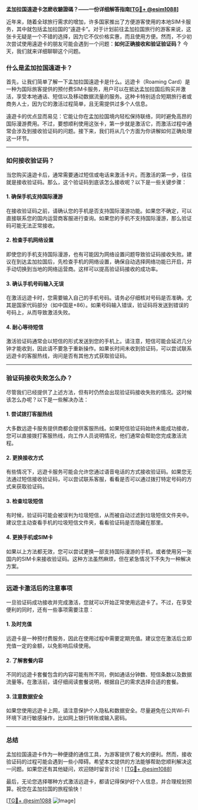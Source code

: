 **孟加拉国遠遊卡怎麽收驗證碼？——一份详细解答指南[[TG💪+ @esim1088](https://t.me/s/esim1088)]**

近年来，随着全球旅行需求的增加，许多国家推出了方便游客使用的本地SIM卡服务，其中就包括孟加拉国的“遠遊卡”。对于计划前往孟加拉国旅行的游客来说，这张卡无疑是一个不错的选择，因为它不仅价格实惠，而且使用方便。然而，不少初次尝试使用遠遊卡的朋友可能会遇到一个问题：**如何正确接收和验证验证码？** 今天，我们就来详细聊聊这个问题。

### 什么是孟加拉国遠遊卡？

首先，让我们简单了解一下孟加拉国遠遊卡是什么。远遊卡（Roaming Card）是一种为国际旅客提供的预付费SIM卡服务，用户可以在抵达孟加拉国后购买并激活，享受本地通话、短信以及移动数据流量的服务。这种卡特别适合短期旅行者或商务人士，因为它的激活过程简单，且无需提供过多个人信息。

遠遊卡的优点显而易见：它能让你在孟加拉国境内轻松保持联络，同时避免高昂的国际漫游费用。不过，要想顺利使用这张卡，第一步就是激活它，而激活过程中通常会涉及到接收验证码的问题。接下来，我们将从几个方面为你讲解如何正确处理这一环节。

---

### 如何接收验证码？

当您购买遠遊卡后，通常需要通过短信或电话来激活卡片。而激活的第一步，往往就是接收验证码。那么，这个验证码到底该怎么接收呢？以下是一些关键步骤：

#### 1. **确保手机支持国际漫游**
在接收验证码之前，请确认您的手机是否支持国际漫游功能。如果您不确定，可以直接联系您的国内运营商客服进行查询。如果您的手机不支持国际漫游，那么验证码可能无法正常接收。

#### 2. **检查手机网络设置**
即使您的手机支持国际漫游，也有可能因为网络设置问题导致验证码接收失败。建议在到达孟加拉国后，先检查手机的网络设置，确保自动选择网络功能已开启，并手动切换到当地的网络运营商。这样可以提高验证码接收的成功率。

#### 3. **确认手机号码输入无误**
在激活远遊卡时，您需要输入自己的手机号码。请务必仔细核对号码是否准确，尤其是国家代码部分（如中国是+86）。如果号码输入错误，验证码将发送到错误的号码上，从而导致激活失败。

#### 4. **耐心等待短信**
激活验证码通常会以短信的形式发送到您的手机上。请注意，短信可能会延迟几分钟才能收到，因此请不要急于重新操作。如果长时间未收到验证码，可以尝试联系远遊卡的客服热线，询问是否有其他方式获取验证码。

---

### 验证码接收失败怎么办？

尽管我们已经提供了上述方法，但有时仍然会出现验证码接收失败的情况。这时候该怎么办呢？以下是一些解决办法：

#### 1. **尝试拨打客服热线**
大多数远遊卡服务提供商都会提供客服热线。如果短信验证码始终未能成功接收，您可以直接拨打客服热线，向工作人员说明情况，他们通常会帮助您完成激活流程。

#### 2. **更换接收方式**
有些情况下，远遊卡服务可能会允许您通过语音电话的方式接收验证码。如果您无法通过短信接收验证码，可以尝试联系客服，看看是否可以通过拨打特定号码的方式来获取验证码。

#### 3. **检查垃圾短信**
有时候，验证码可能会被误判为垃圾短信，从而被自动过滤到垃圾短信文件夹中。建议您主动查看手机的垃圾短信文件夹，看看验证码是否隐藏在那里。

#### 4. **更换手机或SIM卡**
如果以上方法都无效，您可以尝试更换一部支持国际漫游的手机，或者使用另一张国内的SIM卡来接收验证码。这种方法虽然麻烦，但在紧急情况下不失为一种解决方案。

---

### 远遊卡激活后的注意事项

一旦验证码成功接收并完成激活，您就可以开始正常使用远遊卡了。不过，在享受便利的同时，还有一些事项需要注意：

#### 1. **及时充值**
远遊卡是一种预付费服务，因此在使用过程中需要定期充值。建议您在激活后立即充值一定的金额，以免影响后续使用。

#### 2. **了解套餐内容**
不同的远遊卡套餐包含的内容可能有所不同，例如通话分钟数、短信条数以及数据流量等。在激活前，请仔细阅读套餐说明，根据自己的需求选择合适的套餐。

#### 3. **注意数据安全**
如果您使用远遊卡上网，请注意保护个人隐私和数据安全。尽量避免在公共Wi-Fi环境下进行敏感操作，比如网上银行转账或输入密码。

---

### 总结

孟加拉国遠遊卡作为一种便捷的通信工具，为游客提供了极大的便利。然而，接收验证码的过程可能会遇到一些小障碍。希望本文提供的方法能够帮助您顺利解决这一问题。如果您还有其他疑问，欢迎随时留言讨论！[[TG💪+ @esim1088](https://t.me/s/esim1088)]

最后，无论您选择哪种方式激活远遊卡，都请记得保护好个人信息，并合理规划预算。祝您在孟加拉国的旅程愉快！

[[TG💪+ @esim1088](https://t.me/s/esim1088) ![Image](https://i.postimg.cc/4NQfJmqS/Snipaste-2025-05-13-00-14-12.png)]